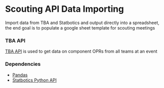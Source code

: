 # Scouting API Data Importing

Import data from TBA and Statbotics and output directly into a spreadsheet, the end goal is to populate a google sheet template for scouting meetings

### TBA API 
[TBA API](https://www.thebluealliance.com/apidocs/v3) is used to get data on component OPRs from all teams at an event

### Dependencies
* [Pandas](https://pandas.pydata.org/)
* [Statbotics Python API](https://www.statbotics.io/api/python)
